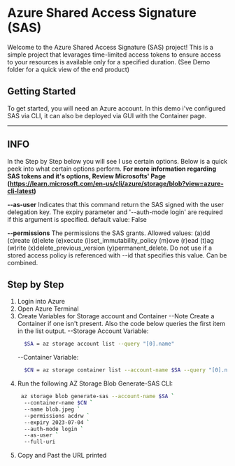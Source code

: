# Azure Shared Access Signature (SAS)

Welcome to the Azure Shared Access Signature (SAS) project! This is a simple project that levarages time-limited access tokens to ensure access to your resources is available only for a specified duration. (See Demo folder for a quick view of the end product)

## Getting Started

To get started, you will need an Azure account. In this demo i've configured SAS via CLI, it can also be deployed via GUI with the Container page.

-------------

## INFO 
In the Step by Step below you will see I use certain options. Below is a quick peek into what certain options perform. 
  **For more information regarding SAS tokens and it's options, Review Microsofts' Page (https://learn.microsoft.com/en-us/cli/azure/storage/blob?view=azure-cli-latest)**

**--as-user**
Indicates that this command return the SAS signed with the user delegation key. The expiry parameter and '--auth-mode login' are required if this argument is specified.
default value: False

**--permissions**
The permissions the SAS grants. Allowed values: (a)dd (c)reate (d)elete (e)xecute (i)set_immutability_policy (m)ove (r)ead (t)ag (w)rite (x)delete_previous_version (y)permanent_delete. Do not use if a stored access policy is referenced with --id that specifies this value. Can be combined.

## Step by Step 

1. Login into Azure
2. Open Azure Terminal
3. Create Variables for Storage account and Container
    --Note Create a Container if one isn't present. Also the code below queries the first item in the list output. 
    --Storage Account Variable:
      ```bash
        $SA = az storage account list --query "[0].name"     
      ```
    --Container Variable:
      ```bash
        $CN = az storage container list --account-name $SA --query "[0].name" -o tsv     
      ```
4. Run the following AZ Storage Blob Generate-SAS CLI:
      ```bash
       az storage blob generate-sas --account-name $SA `                           
        --container-name $CN `       
        --name blob.jpeg `
        --permissions acdrw `
        --expiry 2023-07-04 `
        --auth-mode login `
        --as-user `
        --full-uri
      ```
5. Copy and Past the URL printed
   
